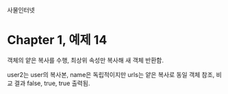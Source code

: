 
사물인터넷

Chapter 1, 예제 14
================================

객체의 얕은 복사를 수행, 최상위 속성만 복사해 새 객체 반환함.

user2는 user의 복사본, name은 독립적이지만 urls는 얕은 복사로 동일 객체 참조, 비교 결과 false, true, true 출력됨.